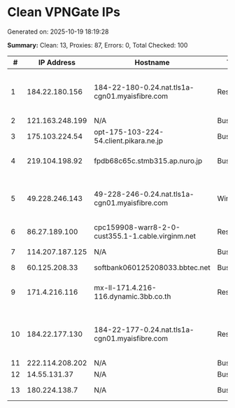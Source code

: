 # Clean VPNGate IPs
Generated on: 2025-10-19 18:19:28

**Summary:** Clean: 13, Proxies: 87, Errors: 0, Total Checked: 100

| # | IP Address | Hostname | Type | Country | Provider |
|---|------------|----------|------|---------|----------|
| 1 | 184.22.180.156 | 184-22-180-0.24.nat.tls1a-cgn01.myaisfibre.com | Residential | TH | ADVANCED WIRELESS NETWORK COMPANY LIMITED |
| 2 | 121.163.248.199 | N/A | Business | KR | Korea Telecom |
| 3 | 175.103.224.54 | opt-175-103-224-54.client.pikara.ne.jp | Business | JP | STNet, Incorporated |
| 4 | 219.104.198.92 | fpdb68c65c.stmb315.ap.nuro.jp | Business | JP | Sony Network Communications Inc. |
| 5 | 49.228.246.143 | 49-228-246-0.24.nat.tls1a-cgn01.myaisfibre.com | Wireless | TH | ADVANCED WIRELESS NETWORK COMPANY LIMITED |
| 6 | 86.27.189.100 | cpc159908-warr8-2-0-cust355.1-1.cable.virginm.net | Residential | GB | Virgin Media Limited |
| 7 | 114.207.187.125 | N/A | Business | KR | SK Broadband Co Ltd |
| 8 | 60.125.208.33 | softbank060125208033.bbtec.net | Business | JP | SoftBank Corp. |
| 9 | 171.4.216.116 | mx-ll-171.4.216-116.dynamic.3bb.co.th | Residential | TH | Triple T Broadband Public Company Limited |
| 10 | 184.22.177.130 | 184-22-177-0.24.nat.tls1a-cgn01.myaisfibre.com | Residential | TH | ADVANCED WIRELESS NETWORK COMPANY LIMITED |
| 11 | 222.114.208.202 | N/A | Business | KR | Korea Telecom |
| 12 | 14.55.131.37 | N/A | Business | KR | Korea Telecom |
| 13 | 180.224.138.7 | N/A | Business | KR | LG POWERCOMM |
